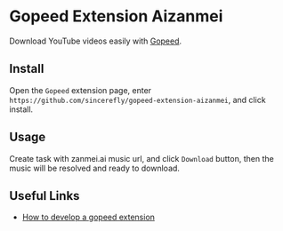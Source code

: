# Gopeed Extension Aizanmei

Download YouTube videos easily with [Gopeed](https://gopeed.com/).

## Install

Open the `Gopeed` extension page, enter `https://github.com/sincerefly/gopeed-extension-aizanmei`, and click install.

## Usage

Create task with zanmei.ai music url, and click `Download` button, then the music will be resolved and ready to download.

## Useful Links

- [How to develop a gopeed extension](https://docs.gopeed.com/dev-extension.html)
